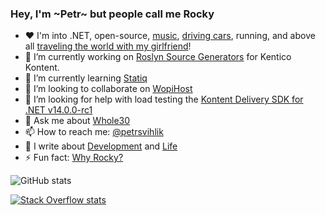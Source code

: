 ### Hey, I'm ~Petr~ but people call me Rocky

- ❤️ I'm into .NET, open-source, [music](https://en.wikipedia.org/wiki/Mike_Oldfield), [driving cars](https://en.wikipedia.org/wiki/Audi), running, and above all [traveling the world with my girlfriend](https://i.imgur.com/5GUz14z.png)!
- 🔭 I’m currently working on [Roslyn Source Generators](https://github.com/petrsvihlik/kontent-source-generator) for Kentico Kontent.
- 🌱 I’m currently learning [Statiq](https://github.com/statiqdev/Statiq.Framework)
- 👯 I’m looking to collaborate on [WopiHost](https://github.com/petrsvihlik/WopiHost/)
- 🤔 I’m looking for help with load testing the [Kontent Delivery SDK for .NET v14.0.0-rc1](https://github.com/Kentico/kontent-delivery-sdk-net/releases/tag/14.0.0-rc1)
- 💬 Ask me about [Whole30](https://whole30.com/)
- 📫 How to reach me:  [@petrsvihlik](https://twitter.com/PetrSvihlik)
- 📖 I write about [Development](https://dev.to/petrsvihlik) and [Life](https://medium.com/@PetrSvihlik/)
- ⚡ Fun fact: [Why Rocky?](http://rangercentral.com/database/1993_mightymorphin/images/mmpr-rg-rocky.jpg)


![GitHub stats](https://github-readme-stats.vercel.app/api?username=petrsvihlik&show_icons=true)

[![Stack Overflow stats](https://stackoverflow.com/users/flair/1332034.png)](https://stackoverflow.com/users/1332034/rocky)
